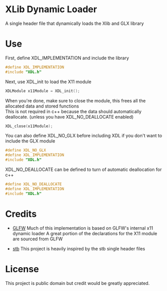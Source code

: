 # XLib Dynamic Loader
A single header file that dynamically loads the Xlib and GLX library

# Use
First, define XDL_IMPLEMENTATION and include the library 

```c
#define XDL_IMPLEMENTATION
#include "XDL.h"
```

Next, use XDL_init to load the X11 module 

```c
XDLModule x11Module = XDL_init();
```

When you're done, make sure to close the module, this frees all the allocated data and stored functions\
This is not required in c++ because the data should automatically deallocate. (unless you have XDL_NO_DEALLOCATE enabled)

```c
XDL_close(x11Module);
```

You can also define XDL_NO_GLX before including XDL if you don't want to include the GLX module 

```c
#define XDL_NO_GLX
#define XDL_IMPLEMENTATION
#include "XDL.h"
```

XDL_NO_DEALLOCATE can be defined to turn of automatic deallocation for c++

```cpp
#define XDL_NO_DEALLOCATE
#define XDL_IMPLEMENTATION
#include "XDL.h"
```

# Credits
* [GLFW](https://github.com/GLFW/GLFW) Much of this implementation is based on GLFW's internal x11 dynamic loader
        A great portion of the declarations for the X11 module are sourced from GLFW

* [stb](https://github.com/nothings/stb/) This project is heavily inspired by the stb single header files

# License
This project is public domain but credit  would be greatly appreciated. 